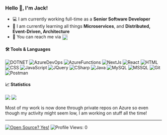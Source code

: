 ### Hello 👋, I'm Jack!

- 💻 I am currently working full-time as a <b>Senior Software Developer</b>
- 🌱 I am currently learning all things **Microservices**, and **Distributed, Event-Driven, Architecture**
- 📲 You can reach me via <a href="https://www.linkedin.com/in/jack-farhall-847259160/" target="blank"><img align="center"
      src="https://img.icons8.com/fluency/48/000000/linkedin.png"
      alt="jack farhall" height="18" width="18" /></a>

#### 🛠️ Tools & Languages

![DOTNET](https://img.shields.io/badge/.net-512BD4.svg?&style=for-the-badge&logo=dotnet&logoColor=white)
![AzureDevOps](https://img.shields.io/badge/DevOps-0078D7.svg?&style=for-the-badge&logo=azuredevops&logoColor=white)
![AzureFunctions](https://img.shields.io/badge/Functions-0062AD.svg?&style=for-the-badge&logo=azurefunctions&logoColor=white)
![NextJs](https://img.shields.io/badge/Next-000000.svg?&style=for-the-badge&logo=nextdotjs&logoColor=white)
![React](https://img.shields.io/badge/React-20232A.svg?&style=for-the-badge&logo=react&logoColor=white)
![HTML](https://img.shields.io/badge/html5%20-%23E34F26.svg?&style=for-the-badge&logo=html5&logoColor=white)
![CSS](https://img.shields.io/badge/css3%20-%231572B6.svg?&style=for-the-badge&logo=css3&logoColor=white)
![JavaScript](https://img.shields.io/badge/javascript%20-%23323330.svg?&style=for-the-badge&logo=javascript&logoColor=%23F7DF1E)
![JQuery](https://img.shields.io/badge/jQuery-0769AD?style=for-the-badge&logo=jquery&logoColor=white)
![CSharp](https://img.shields.io/badge/c%23%20-%23239120.svg?&style=for-the-badge&logo=c-sharp&logoColor=white)
![Java](https://img.shields.io/badge/java-%23ED8B00.svg?&style=for-the-badge&logo=java&logoColor=white)
![MySQL](https://img.shields.io/badge/MYSQL-4479A1.svg?&style=for-the-badge&logo=mysql&logoColor=white)
![MSSQL](https://img.shields.io/badge/MSSQL-CC2927.svg?&style=for-the-badge&logo=microsoftsqlserver&logoColor=white)
![Git](https://img.shields.io/badge/git%20-%23F05033.svg?&style=for-the-badge&logo=git&logoColor=white)
![Postman](https://img.shields.io/badge/Postman-FF6C37?style=for-the-badge&logo=Postman&logoColor=white)

#### 📈 Statistics

<p>
  <img src ="https://github-readme-stats.vercel.app/api?username=Scarso327&show_icons=true&hide_border=true&include_all_commits=true&count_private=true&theme=transparent">
  <img src ="https://github-readme-stats.vercel.app/api/top-langs/?username=Scarso327&layout=compact&hide_border=true&langs_count=8&theme=transparent">
</p>
<p>
  Most of my work is now done through private repos on Azure so even though my activity might seem low, I am working on stuff all the time!
</p>

---
[![Open Source? Yes!](https://badgen.net/badge/Open%20Source%20%3F/Yes%21/blue?icon=github)](#)
![Profile Views: 0](https://komarev.com/ghpvc/?username=Scarso327)
